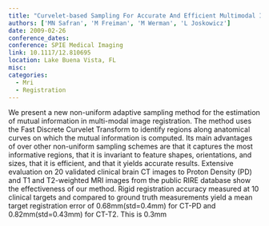 ```yaml
---
title: "Curvelet-based Sampling For Accurate And Efficient Multimodal Image Registration"
authors: ['MN Safran', 'M Freiman', 'M Werman', 'L Joskowicz']
date: 2009-02-26
conference_dates: 
conference: SPIE Medical Imaging
link: 10.1117/12.810695
location: Lake Buena Vista, FL
misc:  
categories: 
  - Mri
  - Registration
---
```

We present a new non-uniform adaptive sampling method for the estimation of mutual information in multi-modal image registration. The method uses the Fast Discrete Curvelet Transform to identify regions along anatomical curves on which the mutual information is computed. Its main advantages of over other non-uniform sampling schemes are that it captures the most informative regions, that it is invariant to feature shapes, orientations, and sizes, that it is efficient, and that it yields accurate results. Extensive evaluation on 20 validated clinical brain CT images to Proton Density (PD) and T1 and T2-weighted MRI images from the public RIRE database show the effectiveness of our method. Rigid registration accuracy measured at 10 clinical targets and compared to ground truth measurements yield a mean target registration error of 0.68mm(std=0.4mm) for CT-PD and 0.82mm(std=0.43mm) for CT-T2. This is 0.3mm
                    